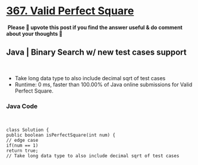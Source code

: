 # [367. Valid Perfect Square](https://leetcode.com/problems/valid-perfect-square/)
​
**Please 🔼 upvote this post if you find the answer useful & do comment about your thoughts 💬**
​
## Java | Binary Search w/ new test cases support
​
- Take long data type to also include decimal sqrt of test cases
- Runtime: 0 ms, faster than 100.00% of Java online submissions for Valid Perfect Square.
​
### Java Code
​
```
class Solution {
public boolean isPerfectSquare(int num) {
// edge case
if(num == 1)
return true;
// Take long data type to also include decimal sqrt of test cases